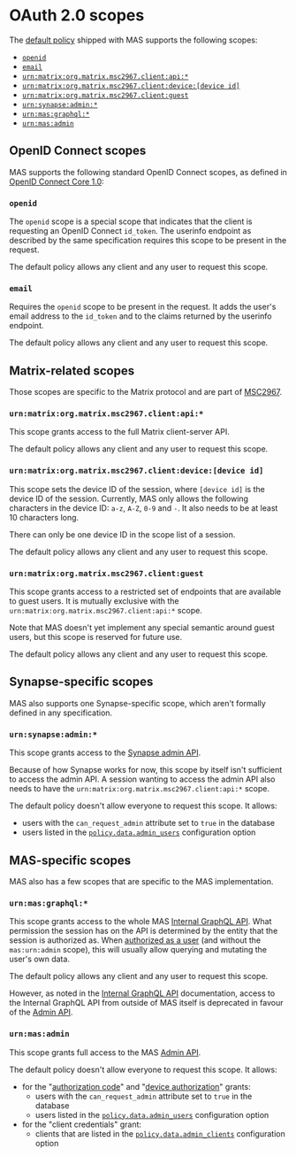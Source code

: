 # OAuth 2.0 scopes

The [default policy](../topics/policy.md#authorization-requests) shipped with MAS supports the following scopes:

 - [`openid`](#openid)
 - [`email`](#email)
 - [`urn:matrix:org.matrix.msc2967.client:api:*`](#urnmatrixorgmatrixmsc2967clientapi)
 - [`urn:matrix:org.matrix.msc2967.client:device:[device id]`](#urnmatrixorgmatrixmsc2967clientdevicedevice-id)
 - [`urn:matrix:org.matrix.msc2967.client:guest`](#urnmatrixorgmatrixmsc2967clientguest)
 - [`urn:synapse:admin:*`](#urnsynapseadmin)
 - [`urn:mas:graphql:*`](#urnmasgraphql)
 - [`urn:mas:admin`](#urnmasadmin)

## OpenID Connect scopes

MAS supports the following standard OpenID Connect scopes, as defined in [OpenID Connect Core 1.0]:

### `openid`

The `openid` scope is a special scope that indicates that the client is requesting an OpenID Connect `id_token`.
The userinfo endpoint as described by the same specification requires this scope to be present in the request.

The default policy allows any client and any user to request this scope.

### `email`

Requires the `openid` scope to be present in the request.
It adds the user's email address to the `id_token` and to the claims returned by the userinfo endpoint.

The default policy allows any client and any user to request this scope.

## Matrix-related scopes

Those scopes are specific to the Matrix protocol and are part of [MSC2967].

### `urn:matrix:org.matrix.msc2967.client:api:*`

This scope grants access to the full Matrix client-server API.

The default policy allows any client and any user to request this scope.

### `urn:matrix:org.matrix.msc2967.client:device:[device id]`

This scope sets the device ID of the session, where `[device id]` is the device ID of the session.
Currently, MAS only allows the following characters in the device ID: `a-z`, `A-Z`, `0-9` and `-`.
It also needs to be at least 10 characters long.

There can only be one device ID in the scope list of a session.

The default policy allows any client and any user to request this scope.

### `urn:matrix:org.matrix.msc2967.client:guest`

This scope grants access to a restricted set of endpoints that are available to guest users.
It is mutually exclusive with the `urn:matrix:org.matrix.msc2967.client:api:*` scope.

Note that MAS doesn't yet implement any special semantic around guest users, but this scope is reserved for future use.

The default policy allows any client and any user to request this scope.

## Synapse-specific scopes

MAS also supports one Synapse-specific scope, which aren't formally defined in any specification.

### `urn:synapse:admin:*`

This scope grants access to the [Synapse admin API].

Because of how Synapse works for now, this scope by itself isn't sufficient to access the admin API.
A session wanting to access the admin API also needs to have the `urn:matrix:org.matrix.msc2967.client:api:*` scope.

The default policy doesn't allow everyone to request this scope.
It allows:

- users with the `can_request_admin` attribute set to `true` in the database
- users listed in the [`policy.data.admin_users`](../reference/configuration.md#policy) configuration option

## MAS-specific scopes

MAS also has a few scopes that are specific to the MAS implementation.

### `urn:mas:graphql:*`

This scope grants access to the whole MAS [Internal GraphQL API].
What permission the session has on the API is determined by the entity that the session is authorized as.
When [authorized as a user](../topics/authorization.md#authorized-as-a-user-or-authorized-as-a-client) (and without the `mas:urn:admin` scope), this will usually allow querying and mutating the user's own data.

The default policy allows any client and any user to request this scope.

However, as noted in the [Internal GraphQL API] documentation, access to the Internal GraphQL API from outside of MAS itself is deprecated in favour of the [Admin API].

### `urn:mas:admin`

This scope grants full access to the MAS [Admin API].

The default policy doesn't allow everyone to request this scope.
It allows:

- for the "[authorization code]" and "[device authorization]" grants:
  - users with the `can_request_admin` attribute set to `true` in the database
  - users listed in the [`policy.data.admin_users`](../reference/configuration.md#policy) configuration option
- for the "client credentials" grant:
  - clients that are listed in the [`policy.data.admin_clients`](../reference/configuration.md#policy) configuration option

[authorization code]: ../topics/authorization.md#authorization-code-grant
[device authorization]: ../topics/authorization.md#device-authorization-grant
[Internal GraphQL API]: ../development/graphql.md
[Admin API]: ../topics/admin-api.md
[Synapse admin API]: https://element-hq.github.io/synapse/latest/usage/administration/admin_api/index.html
[OpenID Connect Core 1.0]: https://openid.net/specs/openid-connect-core-1_0.html
[MSC2967]: https://github.com/matrix-org/matrix-spec-proposals/pull/2967
